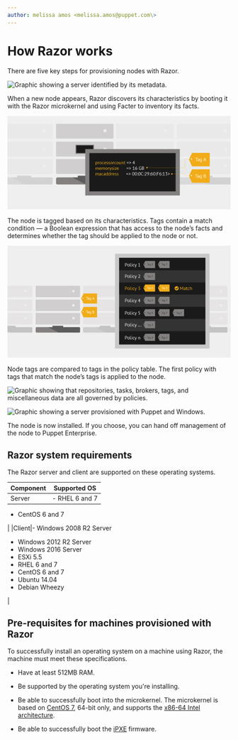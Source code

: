 ```yaml
---
author: melissa amos <melissa.amos@puppet.com\>
---
```


# How Razor works

There are five key steps for provisioning nodes with Razor.

![Graphic showing a server identified by its metadata.](razor-1.png "
               Razor identifies a node")

When a new node appears, Razor discovers its characteristics by booting it with the Razor microkernel and using Facter to inventory its facts.

![Graphic showing a server tagged based on its metadata.](razor-2.png "The node is tagged")

The node is tagged based on its characteristics. Tags contain a match condition — a Boolean expression that has access to the node’s facts and determines whether the tag should be applied to the node or not.

![Graphic showing a server with tags A and B matching to a policy with tags A and B.](razor-3.png "The node tags match a Razor policy ")

Node tags are compared to tags in the policy table. The first policy with tags that match the node’s tags is applied to the node.

![Graphic showing that repositories, tasks, brokers, tags, and miscellaneous data are all governed by policies.](razor-4.png "Policies pull together all the provisioning
               elements")

![Graphic showing a server provisioned with Puppet and Windows.](razor-5.png "
               Razor provisions the node ")

The node is now installed. If you choose, you can hand off management of the node to Puppet Enterprise.

## Razor system requirements

The Razor server and client are supported on these operating systems.

|Component|Supported OS|
|---------|------------|
|Server|-   RHEL 6 and 7

-   CentOS 6 and 7


|
|Client|-   Windows 2008 R2 Server
-   Windows 2012 R2 Server
-   Windows 2016 Server
-   ESXi 5.5
-   RHEL 6 and 7
-   CentOS 6 and 7
-   Ubuntu 14.04
-   Debian Wheezy

|

## Pre-requisites for machines provisioned with Razor

To successfully install an operating system on a machine using Razor, the machine must meet these specifications.

-   Have at least 512MB RAM.

-   Be supported by the operating system you're installing.

-   Be able to successfully boot into the microkernel. The microkernel is based on [CentOS 7](https://wiki.centos.org/Manuals/ReleaseNotes/CentOS7), 64-bit only, and supports the [x86-64 Intel architecture](https://en.wikipedia.org/wiki/X86-64).

-   Be able to successfully boot the [iPXE](http://ipxe.org/) firmware.


